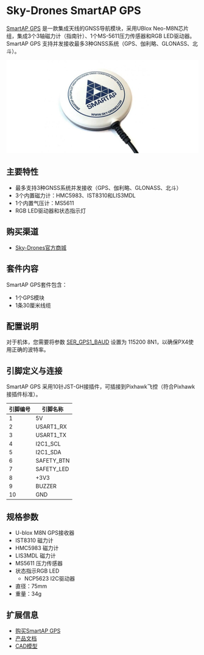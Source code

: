 # Sky-Drones SmartAP GPS

[SmartAP GPS](https://sky-drones.com/navigation/smartap-gnss.html) 是一款集成天线的GNSS导航模块，采用UBlox Neo-M8N芯片组，集成3个3轴磁力计（指南针）、1个MS-5611压力传感器和RGB LED驱动器。  
SmartAP GPS 支持并发接收最多3种GNSS系统（GPS、伽利略、GLONASS、北斗）。

![SmartAP GPS](../../assets/hardware/gps/gps_smartap_gps.jpg)

## 主要特性

- 最多支持3种GNSS系统并发接收（GPS、伽利略、GLONASS、北斗）  
- 3个内置磁力计：HMC5983、IST8310和LIS3MDL  
- 1个内置气压计：MS5611  
- RGB LED驱动器和状态指示灯  

## 购买渠道

- [Sky-Drones官方商城](https://sky-drones.com/navigation/smartap-gnss.html)

## 套件内容

SmartAP GPS套件包含：

- 1个GPS模块  
- 1条30厘米线缆  

## 配置说明

对于机体，您需要将参数 [SER_GPS1_BAUD](../advanced_config/parameter_reference.md#SER_GPS1_BAUD) 设置为 115200 8N1，以确保PX4使用正确的波特率。

## 引脚定义与连接

SmartAP GPS 采用10针JST-GH接插件，可插接到Pixhawk飞控（符合Pixhawk接插件标准）。

| 引脚编号 | 引脚名称     |
| -------- | ------------ |
| 1        | 5V           |
| 2        | USART1_RX    |
| 3        | USART1_TX    |
| 4        | I2C1_SCL     |
| 5        | I2C1_SDA     |
| 6        | SAFETY_BTN   |
| 7        | SAFETY_LED   |
| 8        | +3V3         |
| 9        | BUZZER       |
| 10       | GND          |

## 规格参数

- U-blox M8N GPS接收器  
- IST8310 磁力计  
- HMC5983 磁力计  
- LIS3MDL 磁力计  
- MS5611 压力传感器  
- 状态指示RGB LED  
  - NCP5623 I2C驱动器  
- 直径：75mm  
- 重量：34g  

## 扩展信息

- [购买SmartAP GPS](https://sky-drones.com/navigation/smartap-gnss.html)  
- [产品文档](https://docs.sky-drones.com/avionics/smartap-gnss)  
- [CAD模型](https://docs.sky-drones.com/avionics/smartap-gnss/cad-model)
